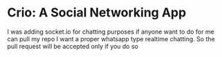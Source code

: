 # Crio: A Social Networking App

I was adding socket.io for chatting purposes if anyone want to do for me can pull my repo
I want a proper whatsapp type realtime chatting. So the pull request will be accepted only if you do so